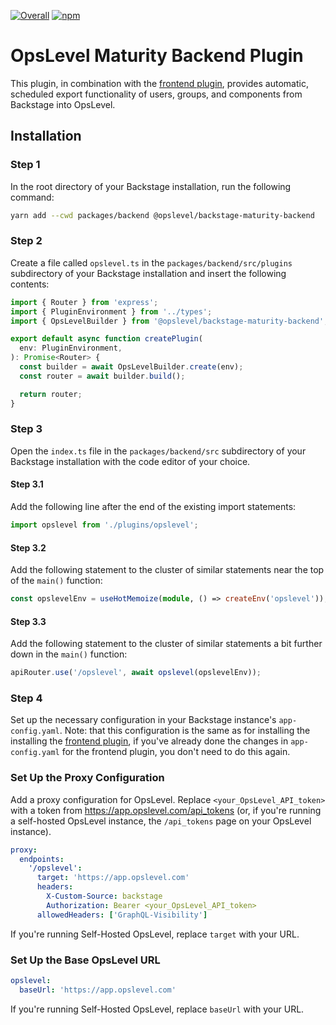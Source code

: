 [![Overall](https://img.shields.io/endpoint?style=flat&url=https%3A%2F%2Fapp.opslevel.com%2Fapi%2Fservice_level%2FL6pkRwdgleo4ZoLC4IaR0LaNwaesYvv7LP70yg-qpwI)](https://app.opslevel.com/services/backstage-plugin-backend/maturity-report)
[![npm](https://img.shields.io/npm/v/@opslevel/backstage-maturity-backend)](https://www.npmjs.com/package/@opslevel/backstage-maturity-backend)

# OpsLevel Maturity Backend Plugin
This plugin, in combination with the [frontend plugin](https://github.com/OpsLevel/backstage-plugin), provides automatic, scheduled
export functionality of users, groups, and components from Backstage into OpsLevel.

## Installation

### Step 1

In the root directory of your Backstage installation, run the following command:

```bash
yarn add --cwd packages/backend @opslevel/backstage-maturity-backend
```

### Step 2

Create a file called `opslevel.ts` in the `packages/backend/src/plugins` subdirectory of your Backstage installation and insert the following contents:

```ts
import { Router } from 'express';
import { PluginEnvironment } from '../types';
import { OpsLevelBuilder } from '@opslevel/backstage-maturity-backend';

export default async function createPlugin(
  env: PluginEnvironment,
): Promise<Router> {
  const builder = await OpsLevelBuilder.create(env);
  const router = await builder.build();

  return router;
}
```

### Step 3

Open the `index.ts` file in the `packages/backend/src` subdirectory of your Backstage installation with the code editor of your choice.

#### Step 3.1

Add the following line after the end of the existing import statements:

```ts
import opslevel from './plugins/opslevel';
```

#### Step 3.2

Add the following statement to the cluster of similar statements near the top of the `main()` function:

```ts
const opslevelEnv = useHotMemoize(module, () => createEnv('opslevel'));
```

#### Step 3.3

Add the following statement to the cluster of similar statements a bit further down in the `main()` function:

```ts
apiRouter.use('/opslevel', await opslevel(opslevelEnv));
```

### Step 4

Set up the necessary configuration in your Backstage instance's `app-config.yaml`. Note: that this configuration is the same as for installing the installing the [frontend plugin](https://github.com/OpsLevel/backstage-plugin), if you've already done the changes in `app-config.yaml` for the frontend plugin, you don't need to do this again.

### Set Up the Proxy Configuration

Add a proxy configuration for OpsLevel. Replace `<your_OpsLevel_API_token>` with a token from https://app.opslevel.com/api_tokens (or, if you're running a self-hosted OpsLevel instance, the `/api_tokens` page on your OpsLevel instance).

```yaml
proxy:
  endpoints:
    '/opslevel':
      target: 'https://app.opslevel.com'
      headers:
        X-Custom-Source: backstage
        Authorization: Bearer <your_OpsLevel_API_token>
      allowedHeaders: ['GraphQL-Visibility']
```

If you're running Self-Hosted OpsLevel, replace `target` with your URL.

### Set Up the Base OpsLevel URL

```yaml
opslevel:
  baseUrl: 'https://app.opslevel.com'
```

If you're running Self-Hosted OpsLevel, replace `baseUrl` with your URL.
